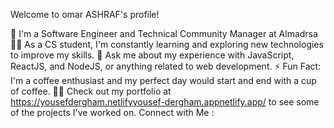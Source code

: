 Welcome to omar ASHRAF's profile! 


🏢 I'm a Software Engineer and Technical Community Manager at Almadrsa
👨‍💻 As a CS student, I'm constantly learning and exploring new technologies to improve my skills.
💬 Ask me about my experience with JavaScript, ReactJS, and NodeJS, or anything related to web development.
⚡ Fun Fact: I'm a coffee enthusiast and my perfect day would start and end with a cup of coffee.
👨‍💻 Check out my portfolio at https://yousefdergham.netlifyyousef-dergham.appnetlify.app/ to see some of the projects I've worked on.
Connect with Me :
 
